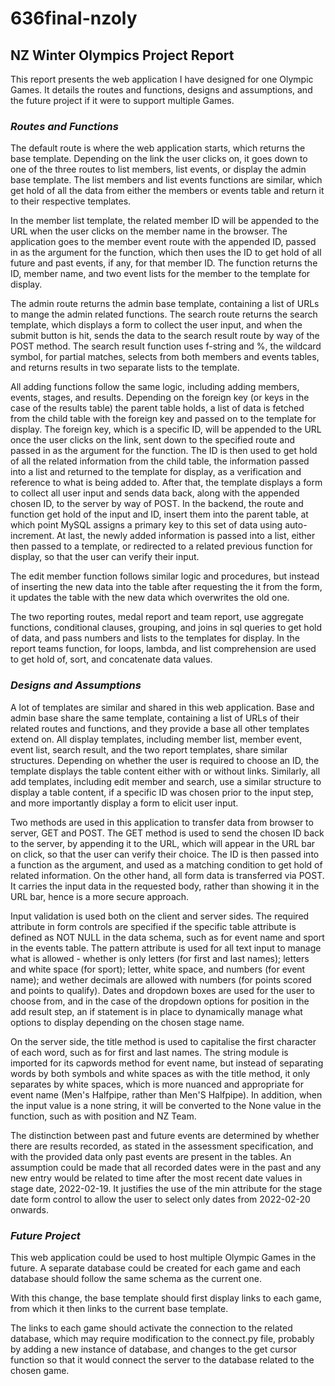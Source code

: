 # 636final-nzoly
## NZ Winter Olympics Project Report

This report presents the web application I have designed for one Olympic Games. It details the routes and functions, designs and assumptions, and the future project if it were to support multiple Games.

### *Routes and Functions*

The default route is where the web application starts, which returns the base template. Depending on the link the user clicks on, it goes down to one of the three routes to list members, list events, or display the admin base template. The list members and list events functions are similar, which get hold of all the data from either the members or events table and return it to their respective templates. 

In the member list template, the related member ID will be appended to the URL when the user clicks on the member name in the browser. The application goes to the member event route with the appended ID, passed in as the argument for the function, which then uses the ID to get hold of all future and past events, if any, for that member ID. The function returns the ID, member name, and two event lists for the member to the template for display. 

The admin route returns the admin base template, containing a list of URLs to mange the admin related functions. The search route returns the search template, which displays a form to collect the user input, and when the submit button is hit, sends the data to the search result route by way of the POST method. The search result function uses f-string and %, the wildcard symbol, for partial matches, selects from both members and events tables, and returns results in two separate lists to the template.

All adding functions follow the same logic, including adding members, events, stages, and results. Depending on the foreign key (or keys in the case of the results table) the parent table holds, a list of data is fetched from the child table with the foreign key and passed on to the template for display. The foreign key, which is a specific ID, will be appended to the URL once the user clicks on the link, sent down to the specified route and passed in as the argument for the function. The ID is then used to get hold of all the related information from the child table, the information passed into a list and returned to the template for display, as a verification and reference to what is being added to. After that, the template displays a form to collect all user input and sends data back, along with the appended chosen ID, to the server by way of POST. In the backend, the route and function get hold of the input and ID, insert them into the parent table, at which point MySQL assigns a primary key to this set of data using auto-increment. At last, the newly added information is passed into a list, either then passed to a template, or redirected to a related previous function for display, so that the user can verify their input.

The edit member function follows similar logic and procedures, but instead of inserting the new data into the table after requesting the it from the form, it updates the table with the new data which overwrites the old one.    

The two reporting routes, medal report and team report, use aggregate functions, conditional clauses, grouping, and joins in sql queries to get hold of data, and pass numbers and lists to the templates for display. In the report teams function, for loops, lambda, and list comprehension are used to get hold of, sort, and concatenate data values. 

### *Designs and Assumptions* 

A lot of templates are similar and shared in this web application. Base and admin base share the same template, containing a list of URLs of their related routes and functions, and they provide a base all other templates extend on. All display templates, including member list, member event, event list, search result, and the two report templates, share similar structures. Depending on whether the user is required to choose an ID, the template displays the table content either with or without links. Similarly, all add templates, including edit member and search, use a similar structure to display a table content, if a specific ID was chosen prior to the input step, and more importantly display a form to elicit user input.  

Two methods are used in this application to transfer data from browser to server, GET and POST. The GET method is used to send the chosen ID back to the server, by appending it to the URL, which will appear in the URL bar on click, so that the user can verify their choice. The ID is then passed into a function as the argument, and used as a matching condition to get hold of related information. On the other hand, all form data is transferred via POST. It carries the input data in the requested body, rather than showing it in the URL bar, hence is a more secure approach.       

Input validation is used both on the client and server sides. The required attribute in form controls are specified if the specific table attribute is defined as NOT NULL in the data schema, such as for event name and sport in the events table. The pattern attribute is used for all text input to manage what is allowed - whether is only letters (for first and last names); letters and white space (for sport); letter, white space, and numbers (for event name); and wether decimals are allowed with numbers (for points scored and points to qualify). Dates and dropdown boxes are used for the user to choose from, and in the case of the dropdown options for position in the add result step, an if statement is in place to dynamically manage what options to display depending on the chosen stage name. 

On the server side, the title method is used to capitalise the first character of each word, such as for first and last names. The string module is imported for its capwords method for event name, but instead of separating words by both symbols and white spaces as with the title method, it only separates by white spaces, which is more nuanced and appropriate for event name (Men's Halfpipe, rather than Men'S Halfpipe). In addition, when the input value is a none string, it will be converted to the None value in the function, such as with position and NZ Team. 

The distinction between past and future events are determined by whether there are results recorded, as stated in the assessment specification, and with the provided data only past events are present in the tables. An assumption could be made that all recorded dates were in the past and any new entry would be related to time after the most recent date values in stage date, 2022-02-19. It justifies the use of the min attribute for the stage date form control to allow the user to select only dates from 2022-02-20 onwards.

### *Future Project* 

This web application could be used to host multiple Olympic Games in the future. A separate database could be created for each game and each database should follow the same schema as the current one. 

With this change, the base template should first display links to each game, from which it then links to the current base template. 

The links to each game should activate the connection to the related database, which may require modification to the connect.py file, probably by adding a new instance of database, and changes to the get cursor function so that it would connect the server to the database related to the chosen game.

